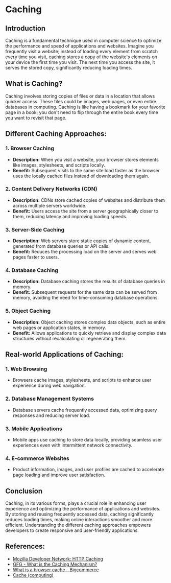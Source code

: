 # Caching

## Introduction
Caching is a fundamental technique used in computer science to optimize the performance and speed of applications and websites. Imagine you frequently visit a website; instead of loading every element from scratch every time you visit, caching stores a copy of the website's elements on your device the first time you visit. The next time you access the site, it serves the stored copy, significantly reducing loading times.

## What is Caching?
Caching involves storing copies of files or data in a location that allows quicker access. These files could be images, web pages, or even entire databases in computing. Caching is like having a bookmark for your favorite page in a book; you don't need to flip through the entire book every time you want to revisit that page.

## Different Caching Approaches:

### 1. Browser Caching
   - **Description:** When you visit a website, your browser stores elements like images, stylesheets, and scripts locally.
   - **Benefit:** Subsequent visits to the same site load faster as the browser uses the locally cached files instead of downloading them again.


### 2. Content Delivery Networks (CDN)
   - **Description:** CDNs store cached copies of websites and distribute them across multiple servers worldwide.
   - **Benefit:** Users access the site from a server geographically closer to them, reducing latency and improving loading speeds.


### 3. Server-Side Caching
   - **Description:** Web servers store static copies of dynamic content, generated from database queries or API calls.
   - **Benefit:** Reduces the processing load on the server and serves web pages faster to users.


### 4. Database Caching
   - **Description:** Database caching stores the results of database queries in memory.
   - **Benefit:** Subsequent requests for the same data can be served from memory, avoiding the need for time-consuming database operations.


### 5. Object Caching
   - **Description:** Object caching stores complex data objects, such as entire web pages or application states, in memory.
   - **Benefit:** Allows applications to quickly retrieve and display complex data structures without recalculating or regenerating them.


## Real-world Applications of Caching:

### 1. Web Browsing
   - Browsers cache images, stylesheets, and scripts to enhance user experience during web navigation.

### 2. Database Management Systems
   - Database servers cache frequently accessed data, optimizing query responses and reducing server load.

### 3. Mobile Applications
   - Mobile apps use caching to store data locally, providing seamless user experiences even with intermittent network connectivity.

### 4. E-commerce Websites
   - Product information, images, and user profiles are cached to accelerate page loading and improve user satisfaction.

## Conclusion
Caching, in its various forms, plays a crucial role in enhancing user experience and optimizing the performance of applications and websites. By storing and reusing frequently accessed data, caching significantly reduces loading times, making online interactions smoother and more efficient. Understanding the different caching approaches empowers developers to create responsive and user-friendly applications.

## References:

  * [Mozilla Developer Network: HTTP Caching](https://developer.mozilla.org/en-US/docs/Web/HTTP/Caching)
  * [GFG - What is the Caching Mechanism?](https://www.geeksforgeeks.org/what-is-the-caching-mechanism/)
  * [What is a browser cache - Bigcommerce](https://www.bigcommerce.com/ecommerce-answers/what-browser-cache-and-why-it-important/)
  * [Cache (computing)](https://en.wikipedia.org/wiki/Cache_(computing))
  

